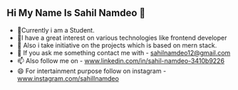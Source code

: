 ## Hi My Name Is Sahil Namdeo 👋

- 🔭Currently i am a Student.
- 🌱I have a great interest on various technologies like frontend developer
- 👯 Also i take initiative on the projects which is based on mern stack.
- 💬 If you ask me something contact me with - sahilnamdeo12@gmail.com
- 📫 Also follow me on - www.linkedin.com/in/sahil-namdeo-3410b9226
- 😄 For intertainment purpose follow on instagram - www.instagram.com/sahillnamdeo

